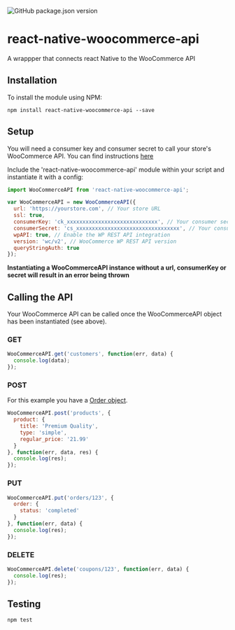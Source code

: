 ![GitHub package.json version](https://img.shields.io/github/package-json/v/techneplus/react-native-woocommerce-api.svg)
# react-native-woocommerce-api
A wrappper that connects react Native to the WooCommerce API

## Installation

To install the module using NPM:

```
npm install react-native-woocommerce-api --save
```

## Setup

You will need a consumer key and consumer secret to call your store's WooCommerce API. You can find instructions [here](https://docs.woocommerce.com/document/woocommerce-rest-api/)

Include the 'react-native-woocommerce-api' module within your script and instantiate it with a config:

```javascript
import WooCommerceAPI from 'react-native-woocommerce-api';

var WooCommerceAPI = new WooCommerceAPI({
  url: 'https://yourstore.com', // Your store URL
  ssl: true,
  consumerKey: 'ck_xxxxxxxxxxxxxxxxxxxxxxxxxxxxx', // Your consumer secret
  consumerSecret: 'cs_xxxxxxxxxxxxxxxxxxxxxxxxxxxxxxxxx', // Your consumer secret
  wpAPI: true, // Enable the WP REST API integration
  version: 'wc/v2', // WooCommerce WP REST API version
  queryStringAuth: true
});
```

**Instantiating a WooCommerceAPI instance without a url, consumerKey or secret will result in an error being thrown**

## Calling the API

Your WooCommerce API can be called once the WooCommerceAPI object has been instantiated (see above).

### GET

```javascript
WooCommerceAPI.get('customers', function(err, data) {
  console.log(data);
});

```

### POST

For this example you have a [Order object](http://woocommerce.github.io/woocommerce-rest-api-docs/#create-an-order).

```javascript
WooCommerceAPI.post('products', {
  product: {
    title: 'Premium Quality',
    type: 'simple',
    regular_price: '21.99'
  }
}, function(err, data, res) {
  console.log(res);
});
```

### PUT

```javascript
WooCommerceAPI.put('orders/123', {
  order: {
    status: 'completed'
  }
}, function(err, data) {
  console.log(res);
});
```

### DELETE

```javascript
WooCommerceAPI.delete('coupons/123', function(err, data) {
  console.log(res);
});
```

## Testing

```
npm test
```
